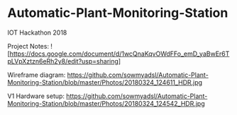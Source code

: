 # Automatic-Plant-Monitoring-Station
IOT Hackathon 2018 

Project Notes:
![https://docs.google.com/document/d/1wcQnaKqvOWdFFo_emD_yaBwEr6TpLVpXztzn6eRh2y8/edit?usp=sharing]

Wireframe diagram:
https://github.com/sowmyadsl/Automatic-Plant-Monitoring-Station/blob/master/Photos/20180324_124611_HDR.jpg

V1 Hardware setup: 
https://github.com/sowmyadsl/Automatic-Plant-Monitoring-Station/blob/master/Photos/20180324_124542_HDR.jpg
